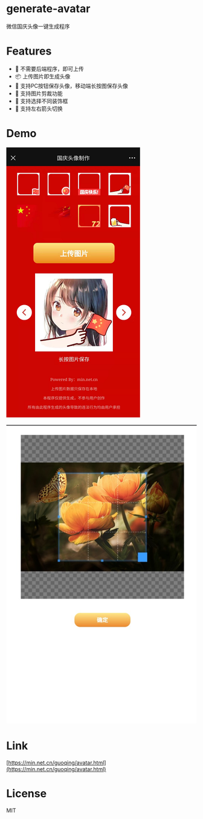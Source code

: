 # generate-avatar
微信国庆头像一键生成程序

# Features
- 🎉 不需要后端程序，即可上传
- 📦 上传图片即生成头像
- 🐠 支持PC按钮保存头像，移动端长按图保存头像
- 🌛 支持图片剪裁功能
- 🌴 支持选择不同装饰框
- 🌈 支持左右箭头切换

# Demo 
![](imgs/demo.png)

![](imgs/demo2.jpg)

# Link
[https://min.net.cn/guoqing/avatar.html](https://min.net.cn/guoqing/avatar.html)

# License
MIT